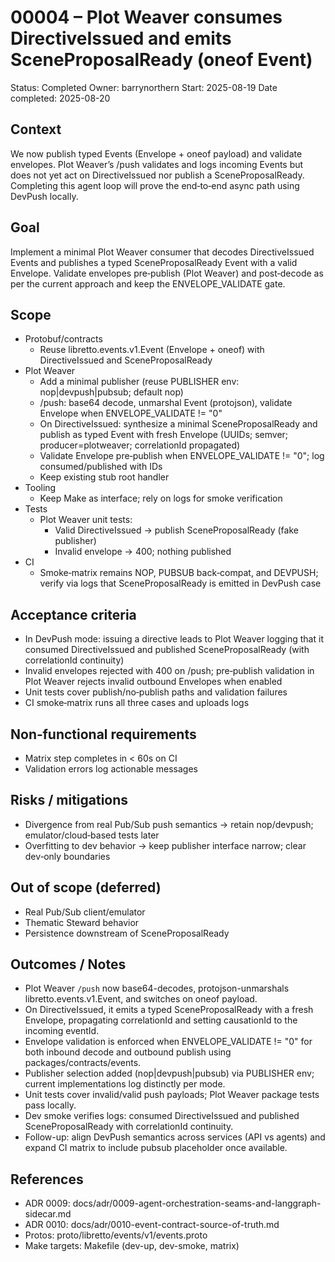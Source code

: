# 00004 – Plot Weaver consumes DirectiveIssued and emits SceneProposalReady (oneof Event)

Status: Completed
Owner: barrynorthern
Start: 2025-08-19
Date completed: 2025-08-20

## Context
We now publish typed Events (Envelope + oneof payload) and validate envelopes. Plot Weaver’s /push validates and logs incoming Events but does not yet act on DirectiveIssued nor publish a SceneProposalReady. Completing this agent loop will prove the end‑to‑end async path using DevPush locally.

## Goal
Implement a minimal Plot Weaver consumer that decodes DirectiveIssued Events and publishes a typed SceneProposalReady Event with a valid Envelope. Validate envelopes pre‑publish (Plot Weaver) and post‑decode as per the current approach and keep the ENVELOPE_VALIDATE gate.

## Scope
- Protobuf/contracts
  - Reuse libretto.events.v1.Event (Envelope + oneof) with DirectiveIssued and SceneProposalReady
- Plot Weaver
  - Add a minimal publisher (reuse PUBLISHER env: nop|devpush|pubsub; default nop)
  - /push: base64 decode, unmarshal Event (protojson), validate Envelope when ENVELOPE_VALIDATE != "0"
  - On DirectiveIssued: synthesize a minimal SceneProposalReady and publish as typed Event with fresh Envelope (UUIDs; semver; producer=plotweaver; correlationId propagated)
  - Validate Envelope pre‑publish when ENVELOPE_VALIDATE != "0"; log consumed/published with IDs
  - Keep existing stub root handler
- Tooling
  - Keep Make as interface; rely on logs for smoke verification
- Tests
  - Plot Weaver unit tests:
    - Valid DirectiveIssued → publish SceneProposalReady (fake publisher)
    - Invalid envelope → 400; nothing published
- CI
  - Smoke‑matrix remains NOP, PUBSUB back‑compat, and DEVPUSH; verify via logs that SceneProposalReady is emitted in DevPush case

## Acceptance criteria
- In DevPush mode: issuing a directive leads to Plot Weaver logging that it consumed DirectiveIssued and published SceneProposalReady (with correlationId continuity)
- Invalid envelopes rejected with 400 on /push; pre‑publish validation in Plot Weaver rejects invalid outbound Envelopes when enabled
- Unit tests cover publish/no‑publish paths and validation failures
- CI smoke‑matrix runs all three cases and uploads logs

## Non‑functional requirements
- Matrix step completes in < 60s on CI
- Validation errors log actionable messages

## Risks / mitigations
- Divergence from real Pub/Sub push semantics → retain nop/devpush; emulator/cloud‑based tests later
- Overfitting to dev behavior → keep publisher interface narrow; clear dev‑only boundaries

## Out of scope (deferred)
- Real Pub/Sub client/emulator
- Thematic Steward behavior
- Persistence downstream of SceneProposalReady

## Outcomes / Notes
- Plot Weaver `/push` now base64-decodes, protojson-unmarshals libretto.events.v1.Event, and switches on oneof payload.
- On DirectiveIssued, it emits a typed SceneProposalReady with a fresh Envelope, propagating correlationId and setting causationId to the incoming eventId.
- Envelope validation is enforced when ENVELOPE_VALIDATE != "0" for both inbound decode and outbound publish using packages/contracts/events.
- Publisher selection added (nop|devpush|pubsub) via PUBLISHER env; current implementations log distinctly per mode.
- Unit tests cover invalid/valid push payloads; Plot Weaver package tests pass locally.
- Dev smoke verifies logs: consumed DirectiveIssued and published SceneProposalReady with correlationId continuity.
- Follow-up: align DevPush semantics across services (API vs agents) and expand CI matrix to include pubsub placeholder once available.

## References
- ADR 0009: docs/adr/0009-agent-orchestration-seams-and-langgraph-sidecar.md
- ADR 0010: docs/adr/0010-event-contract-source-of-truth.md
- Protos: proto/libretto/events/v1/events.proto
- Make targets: Makefile (dev-up, dev-smoke, matrix)

